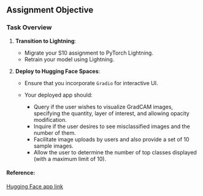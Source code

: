 ## Assignment Objective

### Task Overview

1. **Transition to Lightning**:
    - Migrate your S10 assignment to PyTorch Lightning.
    - Retrain your model using Lightning.

2. **Deploy to Hugging Face Spaces**:
    - Ensure that you incorporate `Gradio` for interactive UI.
    - Your deployed app should:

        * Query if the user wishes to visualize GradCAM images, specifying the quantity, layer of interest, and allowing opacity modification.
        * Inquire if the user desires to see misclassified images and the number of them.
        * Facilitate image uploads by users and also provide a set of 10 sample images.
        * Allow the user to determine the number of top classes displayed (with a maximum limit of 10).


#### Reference:

[Hugging Face app link](https://huggingface.co/spaces/JaiShankar/Pytorch-Lightning/tree/main)

